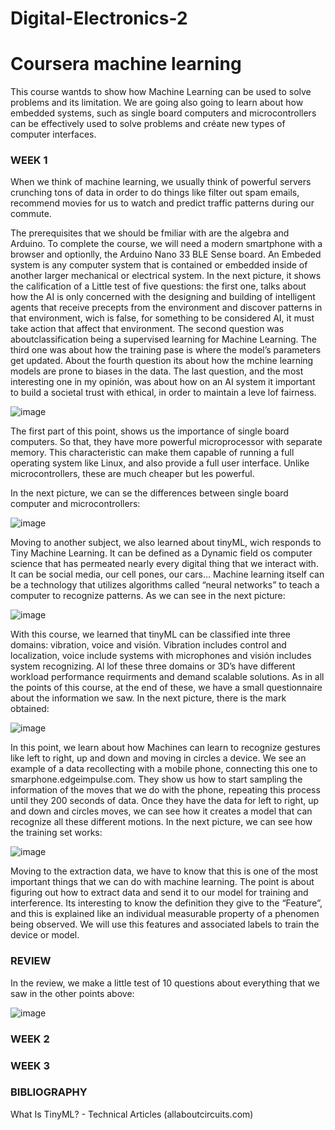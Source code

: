 # Digital-Electronics-2
# Coursera machine learning

This course wantds to show how Machine Learning can be used to solve problems and its limitation. We are going also going to learn about how embedded systems,
such as single board computers and microcontrollers can be effectively used to solve problems and créate new types of computer interfaces. 

### WEEK 1

When we think of machine learning, we usually think of powerful servers crunching tons of data in order to do things like filter out spam emails, recommend movies for us to watch and predict traffic patterns during our commute.

The prerequisites that we should be fmiliar with are the algebra and Arduino. To complete the course, we will need a modern smartphone with a browser and optionlly, the Arduino Nano 33 BLE Sense board. 
An Embeded system is any computer system that is contained or embedded inside of another larger mechanical or electrical system. 
In the next picture, it shows the calification of a Little test of five questions: the first one, talks about how the AI is only concerned with the designing and building of intelligent agents that receive precepts from the environment and discover patterns in that environment, wich is false,  for something to be considered AI, it must take action that affect that environment. The second question was aboutclassification being a supervised learning for Machine Learning. The third one was about how the training pase is where the model’s parameters get updated. About the fourth question its about how the mchine learning models are prone to biases in the data. The last question, and the most interesting one in my opinión, was about how on an AI system it important to build a societal trust with ethical, in order to maintain a leve lof fairness. 

![image](https://user-images.githubusercontent.com/115028247/211308644-4c87fe94-6a05-46d6-a4e5-e313b5d27f34.png)

The first part of this point, shows us the importance of single board computers. 
So that, they have more powerful microprocessor with separate memory. 
This characteristic can make them capable of running a full operating system like Linux,
and also provide a full user interface. Unlike microcontrollers, 
these are much cheaper but les powerful.  

In the next picture, we can se the differences between single board computer and microcontrollers:

![image](https://user-images.githubusercontent.com/115028247/211308771-f47cedc2-67a0-4f94-bd1e-17fb21f585de.png)

Moving to another subject, we also learned about tinyML, wich responds to Tiny Machine Learning. It can be defined as a Dynamic field os computer science that has permeated nearly every digital thing that we interact with. It can be social media, our cell pones, our cars… 
Machine learning itself can be a technology that utilizes algorithms called “neural networks” to teach a computer to recognize patterns. As we can see in the next picture:

![image](https://user-images.githubusercontent.com/115028247/211308810-0eaa36ad-0c6a-48c3-960f-39c763dfe0ae.png)

With this course, we learned that tinyML can be classified inte three domains: vibration, voice and visión. Vibration includes control and localization, voice include systems with microphones and visión includes system recognizing. Al lof these three domains or 3D’s have different workload performance requirments and demand scalable solutions.
As in all the points of this course, at the end of these, we have a small questionnaire about the information we saw. In the next picture, there is the mark obtained:

![image](https://user-images.githubusercontent.com/115028247/211308850-bc0cd336-b29c-470e-9304-6b66323b499f.png)

In this point, we learn about how Machines can learn to recognize gestures like left to right, up and down and moving in circles a device. We see an example of a data recollecting with a mobile phone, connecting this one to smarphone.edgeimpulse.com. They show us how to start sampling the information of the moves that we do with the phone, repeating this process until they 200 seconds of data. Once they have the data for left to right, up and down and circles moves, we can see how it creates a model that can recognize all these different motions. 
In the next picture, we can see how the training set works:

![image](https://user-images.githubusercontent.com/115028247/211356569-96fb841a-8182-4db3-9b25-7f1390c5c331.png)

Moving to the extraction data, we have to know that this is one of the most important things that we can do with machine learning. The point is about figuring out how to extract data and send it to our model for training and interference. 
Its interesting to know the definition they give to the “Feature”, and this is explained like  an individual measurable property of a phenomen being observed. We will use this features and associated labels to train the device or model. 

### REVIEW
In the review, we make a little test of 10 questions about everything that we saw in the other points above:

![image](https://user-images.githubusercontent.com/115028247/211356969-214d3fa2-cdef-4b7a-806e-df6c8e5b52e6.png)



### WEEK 2



### WEEK 3



### BIBLIOGRAPHY
What Is TinyML? - Technical Articles (allaboutcircuits.com)
